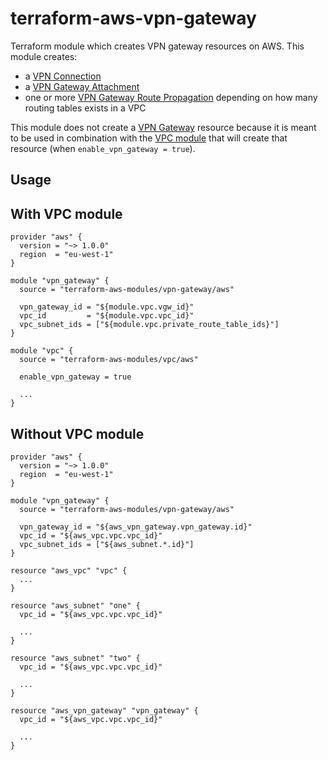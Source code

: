 # terraform-aws-vpn-gateway

Terraform module which creates VPN gateway resources on AWS.
This module creates:
* a [VPN Connection](https://www.terraform.io/docs/providers/aws/r/vpn_connection.html)
* a [VPN Gateway Attachment](https://www.terraform.io/docs/providers/aws/r/vpn_gateway_attachment.html)
* one or more [VPN Gateway Route Propagation](https://www.terraform.io/docs/providers/aws/r/vpn_gateway_route_propagation.html) depending on how many routing tables exists in a VPC

This module does not create a [VPN Gateway](https://www.terraform.io/docs/providers/aws/r/vpn_gateway.html) resource because it is meant to be used in combination with the [VPC module](https://registry.terraform.io/modules/terraform-aws-modules/vpc/aws) that will create that resource (when `enable_vpn_gateway = true`).

Usage
-----

## With VPC module

```hcl
provider "aws" {
  version = "~> 1.0.0"
  region  = "eu-west-1"
}

module "vpn_gateway" {
  source = "terraform-aws-modules/vpn-gateway/aws"

  vpn_gateway_id = "${module.vpc.vgw_id}"
  vpc_id         = "${module.vpc.vpc_id}"
  vpc_subnet_ids = ["${module.vpc.private_route_table_ids}"]
}

module "vpc" {
  source = "terraform-aws-modules/vpc/aws"

  enable_vpn_gateway = true

  ...
}
```

## Without VPC module

```hcl
provider "aws" {
  version = "~> 1.0.0"
  region  = "eu-west-1"
}

module "vpn_gateway" {
  source = "terraform-aws-modules/vpn-gateway/aws"

  vpn_gateway_id = "${aws_vpn_gateway.vpn_gateway.id}"
  vpc_id = "${aws_vpc.vpc.vpc_id}"
  vpc_subnet_ids = ["${aws_subnet.*.id}"]
}

resource "aws_vpc" "vpc" {
  ...
}

resource "aws_subnet" "one" {
  vpc_id = "${aws_vpc.vpc.vpc_id}"

  ...
}

resource "aws_subnet" "two" {
  vpc_id = "${aws_vpc.vpc.vpc_id}"

  ...
}

resource "aws_vpn_gateway" "vpn_gateway" {
  vpc_id = "${aws_vpc.vpc.vpc_id}"

  ...
}
```
